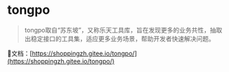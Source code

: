 # tongpo

> tongpo取自“苏东坡”，又称乐天工具库，旨在发现更多的业务共性，抽取出稳定接口的工具集，适应更多业务场景，帮助开发者快速解决问题。

📃文档：[https://shoppingzh.gitee.io/tongpo/](https://shoppingzh.gitee.io/tongpo/)



